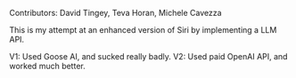Contributors: David Tingey, Teva Horan, Michele Cavezza

This is my attempt at an enhanced version of Siri by implementing a LLM API.

V1: Used Goose AI, and sucked really badly.
V2: Used paid OpenAI API, and worked much better.
